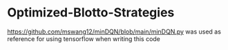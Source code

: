 # Optimized-Blotto-Strategies

https://github.com/mswang12/minDQN/blob/main/minDQN.py was used as reference for using tensorflow when writing this code
